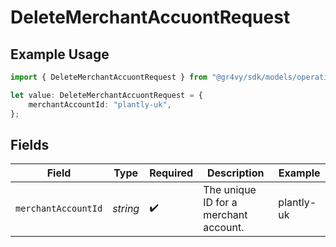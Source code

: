 # DeleteMerchantAccuontRequest

## Example Usage

```typescript
import { DeleteMerchantAccuontRequest } from "@gr4vy/sdk/models/operations";

let value: DeleteMerchantAccuontRequest = {
    merchantAccountId: "plantly-uk",
};
```

## Fields

| Field                                 | Type                                  | Required                              | Description                           | Example                               |
| ------------------------------------- | ------------------------------------- | ------------------------------------- | ------------------------------------- | ------------------------------------- |
| `merchantAccountId`                   | *string*                              | :heavy_check_mark:                    | The unique ID for a merchant account. | plantly-uk                            |